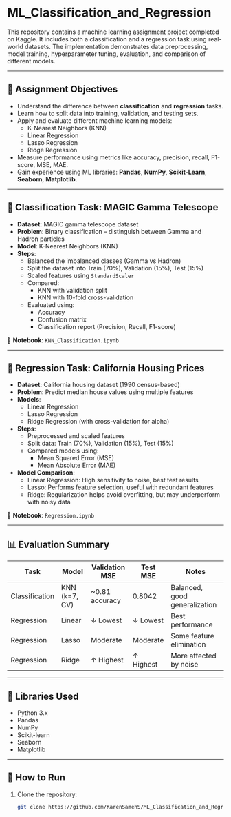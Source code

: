 # ML_Classification_and_Regression

This repository contains a machine learning assignment project completed on Kaggle. It includes both a classification and a regression task using real-world datasets. The implementation demonstrates data preprocessing, model training, hyperparameter tuning, evaluation, and comparison of different models.

---

## 📌 Assignment Objectives

- Understand the difference between **classification** and **regression** tasks.
- Learn how to split data into training, validation, and testing sets.
- Apply and evaluate different machine learning models:
  - K-Nearest Neighbors (KNN)
  - Linear Regression
  - Lasso Regression
  - Ridge Regression
- Measure performance using metrics like accuracy, precision, recall, F1-score, MSE, MAE.
- Gain experience using ML libraries: **Pandas**, **NumPy**, **Scikit-Learn**, **Seaborn**, **Matplotlib**.

---

## 🧠 Classification Task: MAGIC Gamma Telescope

- **Dataset**: MAGIC gamma telescope dataset
- **Problem**: Binary classification – distinguish between Gamma and Hadron particles
- **Model**: K-Nearest Neighbors (KNN)
- **Steps**:
  - Balanced the imbalanced classes (Gamma vs Hadron)
  - Split the dataset into Train (70%), Validation (15%), Test (15%)
  - Scaled features using `StandardScaler`
  - Compared:
    - KNN with validation split
    - KNN with 10-fold cross-validation
  - Evaluated using:
    - Accuracy
    - Confusion matrix
    - Classification report (Precision, Recall, F1-score)

📁 **Notebook**: `KNN_Classification.ipynb`

---

## 🏡 Regression Task: California Housing Prices

- **Dataset**: California housing dataset (1990 census-based)
- **Problem**: Predict median house values using multiple features
- **Models**:
  - Linear Regression
  - Lasso Regression
  - Ridge Regression (with cross-validation for alpha)
- **Steps**:
  - Preprocessed and scaled features
  - Split data: Train (70%), Validation (15%), Test (15%)
  - Compared models using:
    - Mean Squared Error (MSE)
    - Mean Absolute Error (MAE)
- **Model Comparison**:
  - Linear Regression: High sensitivity to noise, best test results
  - Lasso: Performs feature selection, useful with redundant features
  - Ridge: Regularization helps avoid overfitting, but may underperform with noisy data

📁 **Notebook**: `Regression.ipynb`

---

## 📊 Evaluation Summary

| Task           | Model            | Validation MSE | Test MSE | Notes |
|----------------|------------------|----------------|----------|-------|
| Classification | KNN (k=7, CV)    | ~0.81 accuracy | 0.8042   | Balanced, good generalization |
| Regression     | Linear           | ↓ Lowest       | ↓ Lowest | Best performance |
| Regression     | Lasso            | Moderate       | Moderate | Some feature elimination |
| Regression     | Ridge            | ↑ Highest      | ↑ Highest | More affected by noise |

---

## 🧰 Libraries Used

- Python 3.x
- Pandas
- NumPy
- Scikit-learn
- Seaborn
- Matplotlib

---

## 🚀 How to Run

1. Clone the repository:
   ```bash
   git clone https://github.com/KarenSamehS/ML_Classification_and_Regression.git
